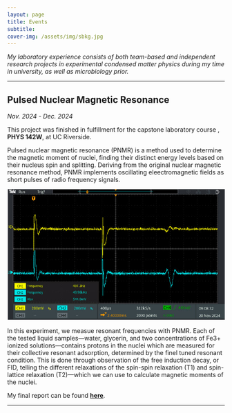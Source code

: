 ```yaml
---
layout: page
title: Events
subtitle: 
cover-img: /assets/img/sbkg.jpg
---
```

*My laboratory experience consists of both team-based and independent research projects in experimental condensed matter physics during my time in university, as well as microbiology prior.*

---
## Pulsed Nuclear Magnetic Resonance
*Nov. 2024 - Dec. 2024*

This project was finished in fulfillment for the capstone laboratory course , **PHYS 142W**, at UC Riverside.

Pulsed nuclear magnetic resonance (PNMR) is a method used to determine the magnetic moment of nuclei, finding their distinct energy levels based on their nucleus spin and splitting. Deriving from the original nuclear magnetic resonance method, PNMR implements oscillating eleectromagnetic fields as short pulses of radio frequency signals.

![Pulsed Nuclear Magnetic Resonance](assets/img/pnmr.jpg)

In this experiment, we measue resonant frequencies with PNMR. Each of the tested liquid samples—water, glycerin, and two concentrations of Fe3+ ionized solutions—contains protons in the nuclei which are measured for their collective resonant adsorption, determined by the finel tuned resonant condition. This is done through observation of the free induction decay, or FID, telling the different relaxations of the spin-spin relaxation (T1) and spin-lattice relaxation (T2)—which we can use to calculate magnetic moments of the nuclei.

My final report can be found [**here**](assets/files/Pulsed_Nuclear_Magnetic_Resonance.pdf).

---
